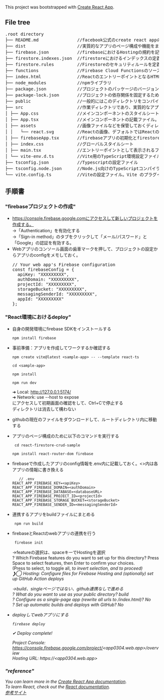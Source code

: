 This project was bootstrapped with [Create React App](https://github.com/facebook/create-react-app).


## File tree

<pre>
.root directory
├── README.md               //facebook公式のcreate react appのREADMEを含む
├── dist                    //実質的なアプリのページ構成や機能をまとめたもの、本アプリではfirebaseのコンパイル先として使用、Viteを使用した場合はdistが作られる
├── firebase.json           //firebaseにおけるHostingの規約を記載
├── firestore.indexes.json  //firestoreにおけるインデックスの定義方法を記載
├── firestore.rules         //Firestoreのセキュリティルールを定義するファイル。書き込みなどの制限を記載
├── functions               //Firebase Cloud Functionsのソースコードや設定ファイルを格納するディレクトリ
├── index.html              //ReactのエントリーポイントとなるHTMLファイル
├── node_modules            //npmライブラリ
├── package.json            //プロジェクトのパッケージのバージョンを記載したjsonファイル
├── package-lock.json       //プロジェクトの依存関係を固定するためのファイルでパッケージのバージョンに制限をかける
├── public                  //一般的にはこのディレクトリをコンパイルする
├── src                     //作業ディレクトリであり、実質的なアプリのページ構成や機能をまとめたもの
│ ├── App.css               //メインコンポーネントのスタイルシート
│ ├── App.tsx               //メインコンポーネントの記載ファイル。firebaseとの連携やページ機能について記載されている
│ ├── assets                //画像ファイルなどを保管しておくディレクトリ
│ │   └── react.svg         //Reactの画像、デフォルトではReactのマークが入っている
│ ├── firebaseApp.tsx       //firebaseアプリの初期化とfirestoreへの接続を設定。.envからAPI接続の設定ファイルを呼び出す
│ ├── index.css             //グローバルスタイルシート
│ ├── main.tsx              //エントリーポイントとして表示されるファイル。複数ページの場合はrootと表示され、Appの機能などを呼び出す
│ └── vite-env.d.ts         //Vite用のTypeScript環境設定ファイル
├── tsconfig.json           //Typescriptの設定ファイル
├── tsconfig.node.json      //Node.js向けのTypeScriptコンパイラの設定ファイル。サーバーサイドのTypeScriptファイルをコンパイルするための設定を含む
└── vite.config.ts          //Viteの設定ファイル。Vite のプラグインやビルドオプションを定義する
</pre>



## 手順書

### "firebaseプロジェクトの作成"
- https://console.firebase.google.comにアクセスして新しいプロジェクトを作成する。  
  →「Authentication」を有効化する<br />
  →「Sign-in method」のタブをクリックして「メール/パスワード」と「Google」の認証を有効する。  
- Webアプリのコンソール画面の歯車マークを押して、プロジェクトの設定からアプリのconfigをメモしておく。
  <pre>
  // Your web app's Firebase configuration  
  const firebaseConfig = {  
    apiKey: "XXXXXXXXX",  
    authDomain: "XXXXXXXXX",  
    projectId: "XXXXXXXXX",  
    storageBucket: "XXXXXXXXX",  
    messagingSenderId: "XXXXXXXXX",  
    appId: "XXXXXXXXX"  
  };
  </pre>
  
### "React環境におけるdeploy"
- 自身の開発環境にfirebase SDKをインストールする

      npm install firebase
- 事前準備：アプリを作成してワークするか確認する
      
      npm create vite@latest <sample-app> -- --template react-ts
  
      cd <sample-app>
  
      npm install
  
      npm run dev  
  ➜  Local:   http://127.0.0.1:5174/  
  ➜  Network: use --host to expose  
  にアクセスして初期画面の確認をして、Ctrl+Cで停止する  
  ディレクトリは消去して構わない  
- githubの現在のファイルをダウンロードして、ルートディレクトリ内に移動する  
- アプリのページ構成のために以下のコマンドを実行する
  
       cd react-firestore-crud-sample
  
      npm install react-router-dom firebase   
- firebaseで作成したアプリのconfig情報を.env内に記載しておく。<>内は各アプリの情報に書き換える

         // .env  
      REACT_APP_FIREBASE_KEY=<apiKey>  
      REACT_APP_FIREBASE_DOMAIN=<authDomain>  
      REACT_APP_FIREBASE_DATABASE=<databaseURL>  
      REACT_APP_FIREBASE_PROJECT_ID=<projectId>  
      REACT_APP_FIREBASE_STORAGE_BUCKET=<storageBucket>  
      REACT_APP_FIREBASE_SENDER_ID=<messagingSenderId>  
-  連携するアプリをbuildファイルにまとめる

        npm run build  
-  firebaseとReactのwebアプリの連携を行う
    
        firebase init  
   →featureの選択は、spaceキーでHostingを選択  
    ? Which Firebase features do you want to set up for this directory? Press Space to select features, then Enter to confirm your choices.  
     (Press <space> to select, <a> to toggle all, <i> to invert selection, and <enter> to proceed)  
    ❯◯ Hosting: Configure files for Firebase Hosting and (optionally) set up GitHub Action deploys
  
   →build、singleページではない、github連携なしで進める  
    ? What do you want to use as your public directory? build  
    ? Configure as a single-page app (rewrite all urls to /index.html)? No  
    ? Set up automatic builds and deploys with GitHub? No  
- deployしてwebアプリにする  
  
      firebase deploy  
  
  ✔  Deploy complete!  

    Project Console: https://console.firebase.google.com/project/<app0304.web.app>/overview  
    Hosting URL: https://<app0304.web.app>  

### "reference"
You can learn more in the [Create React App documentation](https://facebook.github.io/create-react-app/docs/getting-started).<br>
To learn React, check out the [React documentation](https://reactjs.org/).<br>
[参考サイト](https://zenn.dev/takanari_dev/articles/2024-01-29-firebase-web-app)
